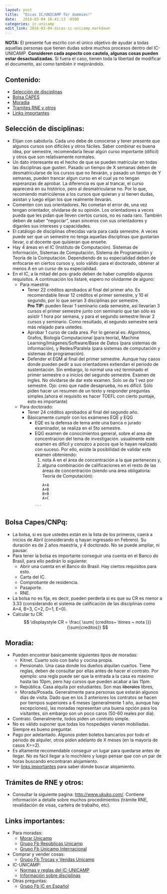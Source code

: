 ```yaml
---
layout: post
title:  "Dicas IC/UNICAMP for dummies!"
date:   2016-03-04 16:41:13 -0500
categories: ic-unicamp
edit_link: 2016-03-04-dicas-ic-unicamp.markdown
---
```



<div class="alert alert info">
 <strong>NOTA:</strong> 
El presente fue escrito con el único objetivo de ayudar a todas aquellas personas que tienen dudas sobre muchos procesos dentro del IC-UNICAMP. <b>Consideren cada aspecto con cautela, algunas cosas pueden estar desactualizadas.</b> Si fuera el caso, tienen toda la libertad de modificar el documento, así como también ir mejorándolo. 
</div>

## Contenido:
* [Selección de disciplinas](#seleccion-disciplinas)
* [Bolsa CAPES](#bolsa-capes)
* [Moradia](#moradia)
* [Tramites RNE y otros](#tramites)
* [Links importantes](#links-importantes)


## Selección de disciplinas:<a id="seleccion-disciplinas"></a> 
* Elijan con sabiduría. Cada uno debe de conocerse y tener presente que algunos cursos son difíciles y otros fáciles. Saber combinar es buena idea, por semestre, recomendaría llevar algún curso importante (difícil) y otros que son relativamente normales.
* Un dato interesante es el hecho de que se pueden matricular en todas las disciplinas que gusten. Pasado un tiempo de X semanas deben de desmatricularse de los cursos que no llevarán, y pasado un tiempo de Y semanas, pueden trancar algun curso en el cual ya no tengan esperanzas de aprobar. La diferencia es que al trancar, el curso aparecerá en su histórico, pero al desmatricularse no. Por lo que, recomiendo matricúlense a los cursos que quieran y si tienen dudas, asistan y luego elijan los que realmente llevarán.
* Comenten con sus orientadores. No cometan el error de, una vez tengan orientador, olvidarse de su opinión. Los orientadores a veces pueda que les pidan que lleven ciertos cursos, no es nada raro. También deben de saber “negociar”, sean sinceros con sus orientadores y díganles sus intereses y capacidades.
* El catálogo de disciplinas ofrecidas varía para cada semestre. A veces puede ser que un semestre no tenga aquellas disciplinas que gustarían llevar, o al docente que quisieran que enseñe.
* Hay 4 áreas en el IC (Instituto de Computación). Sistemas de Información, Sistemas de Computación, Sistema de Programación y Teoría de la Computación. Dependiendo de su especialidad deben de enfocarse en ciertos cursos y, solo válido para el doctorado, obtener al menos A en un curso de su especialidad.
* En el IC, a la mitad del pos-grado deben de haber cumplido algunos requisitos. A continuación los listaré, espero no olvidarme de alguno:
  * Para maestria:
      * Tener 22 créditos aprobados al final del primer año. Es recomendable llevar 12 créditos el primer semestre, y 10 el segundo, por lo que serian 3 disciplinas por semestre.
        <div class="alert alert-success"><strong>Pro TIP:</strong> pueden llevar 1 seminario cada semestre, así llevarían 3 cursos el primer semestre junto con seminario que tan sólo es asistir 1 hora por semana, y para el segundo semestre llevar 2 cursos y seminario. Como resultado, el segundo semestre será más relajado para ustedes. </div>
      * Aprobar 1 curso de cada area. Por lo general es: Algoritmos, Grafos, Biología Computacional (para teoría), Machine Learning/Imágenes/Software/Base de Datos (para sistemas de información), y Redes/Paralela (para sistemas de computación y sistemas de programación).
      * Defender el EQM al final del primer semestre. Aunque hay casos donde pueden pedir a sus orientadores extiendan el periodo de sustentación. Sin embargo, lo normal una vez terminado el primer semestre o a inicios del segundo semestre.
  Examen de ingles. No olvidarse de dar este examen. Solo se da 1 vez por semestre. Ojo: creo que nadie desaprueba, no es difícil. Sólo piden hacer un resumen de un texto y responder preguntas simples.(ahora el requisito es hacer TOEFL con cierto puntaje, esto es importante)
  * Para doctorado:
      * Tener 24 créditos aprobados al final del segundo año.
      * Básicamente cumplir con los exámenes EQE y EQG
          * EQE es la defensa de tema ante una banca o jurado examinador, se realiza en el 5to semestre.
          * EQG examen de conocimientos general, sobre el area de concentracion del tema de investigación. usualmente este examen es dificil y conozco a pocos que lo hayan realizado con suceso. Por ello, existe la posibilidad de validar este examen obteniendo:
              1) nota A en el área de concentración a la que perteneces y,
              2) alguna combinación de calificaciones en el resto de las áreas de concentración (siendo una área obligatoria: Teoría de Computación):
                  ```
                  A+A
                  A+B
                  B+B
                  A+C
                ```

## Bolsa Capes/CNPq: <a id="bolsa-capes"></a>
* La bolsa, si es que ustedes están en la lista de los primeros, caerá a inicios de Abril (considerando q hayan ingresado en Febrero). Su duración es de 2 años maestría, y 4 doctorado. No se puede ampliar, ni pausar.
* Para tener la bolsa es importante conseguir una cuenta en el Banco do Brasil, para ello pedirán lo siguiente:
    * Abrir una cuenta en el Banco do Brasil. Hay ciertos requisitos para esto. 
    * Carta del IC.
    * Comprobante de residencia.
    * Pasaporte.
    * RNE.
* La bolsa no es fija, es decir, pueden perderla si es que su CR es menor a 3.33 (considerando el sistema de calificación de las disciplinas como A=4, B=3, C=2, D=1, E=0).
* Calcular tu CR: $$ \displaystyle CR = \frac{ \sum{ (creditos~  \times ~ nota )}}{\sum{creditos}} $$
        
## Moradia: <a id="moradia"></a>
* Pueden encontrar básicamente siguientes tipos de moradas:
    * Kitnet. Cuarto solo con baño y cocina propia.
    * Pensionato. Una casa donde los dueños alquilan cuartos. Tiene reglas, deben de consultar por ellas antes de hacer el contrato. Por ejemplo: una regla puede ser que la entrada a la casa es máximo hasta las 10pm, pero hay cursos que pueden acabar a las 11pm.
    * República. Casa alquila por estudiantes. Son mas <strike>liberales</strike> libres, 
    * Morada/Posada. Generalmente para personas que estarán algunos días de visita. Dado que en los 3 anteriores los contratos se hacen por tiempos superiores a 6 meses (generalmente 1 año, aunque hay excepciones), las moradas representan una buena opción para los visitantes, sin embargo son un poco caros (50-60 reales por día).
* Contrato. Generalmente, todos piden un contrato simple.
* No es válido suponer que todas los hospedajes vienen mobiliadas. Siempre es bueno preguntar.
* Pago por adelantado. Algunos piden boletos bancarios por todo el periodo de alquiler, otros piden adelanto de X meses (en la mayoría de casos X>=2).
* Es altamente recomendable conseguir un lugar para quedarse antes de llegar. No es fácil llegar a lo mochilero y luego pensar que con un par de horas buscando encontraran alojamiento.
* Ver [links importantes](#links-importantes) para saber donde buscar alojamiento.

## Trámites de RNE y otros: <a id="tramites"></a>
* Consultar la siguiente pagina: http://www.ukuko.com/. Contiene información a detalle sobre muchos procedimientos (trámite RNE, revalidación de visas, carteira de trabalho, etc).

## Links importantes: <a id="links-importantes"></a>
* Para moradas:
    * [Morar Unicamp](http://morarunicamp.com.br/)
    * [Grupo Fb Repúblicas Unicamp](https://www.facebook.com/groups/repsunicamp/)
    * [Grupo Fb Unicamp Internacional](https://www.facebook.com/unicampinternacional/)
* Comprar y vender cosas:
    * [Grupo Fb Trocas y Vendas Unicamp](https://www.facebook.com/groups/trocasevendasunicamp/)
* IC-UNICAMP:
  * [Normas y reglas del IC-UNICAMP](http://www.ic.unicamp.br/node/1366)
  * [Información sobre disciplinas](http://www.ic.unicamp.br/pos/disciplinas)
* Otras preguntas:
    * [Grupo Fb IC en Español](https://www.facebook.com/groups/482184358537768/)
